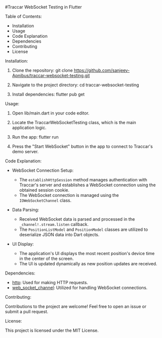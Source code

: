#Traccar WebSocket Testing in Flutter

Table of Contents:

- Installation
- Usage
- Code Explanation
- Dependencies
- Contributing
- License

Installation:

1. Clone the repository:
   git clone https://github.com/sanjeev-Apnibus/traccar-websocket-testing.git

2. Navigate to the project directory:
   cd traccar-websocket-testing

3. Install dependencies:
   flutter pub get

Usage:

1. Open lib/main.dart in your code editor.
2. Locate the TraccarWebSocketTesting class, which is the main application logic.
3. Run the app:
   flutter run

4. Press the "Start WebSocket" button in the app to connect to Traccar's demo server.

Code Explanation:

- WebSocket Connection Setup:
    - The `establishHttpSession` method manages authentication with Traccar's server and establishes a WebSocket connection using the obtained session cookie.
    - The WebSocket connection is managed using the `IOWebSocketChannel` class.

- Data Parsing:
    - Received WebSocket data is parsed and processed in the `_channel!.stream.listen` callback.
    - The `PositionListModel` and `PositionModel` classes are utilized to deserialize JSON data into Dart objects.

- UI Display:
    - The application's UI displays the most recent position's device time in the center of the screen.
    - The UI is updated dynamically as new position updates are received.

Dependencies:

- [http](https://pub.dev/packages/http): Used for making HTTP requests.
- [web_socket_channel](https://pub.dev/packages/web_socket_channel): Utilized for handling WebSocket connections.

Contributing:

Contributions to the project are welcome! Feel free to open an issue or submit a pull request.

License:

This project is licensed under the MIT License.

